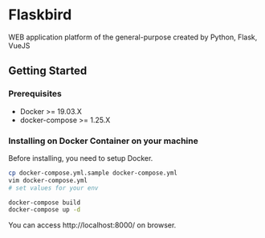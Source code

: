 # Flaskbird

WEB application platform of the general-purpose created by Python, Flask, VueJS

## Getting Started

### Prerequisites

* Docker >= 19.03.X
* docker-compose >= 1.25.X

### Installing on Docker Container on your machine

Before installing, you need to setup Docker.

````bash
cp docker-compose.yml.sample docker-compose.yml
vim docker-compose.yml
# set values for your env

docker-compose build
docker-compose up -d
````

You can access http://localhost:8000/ on browser.
